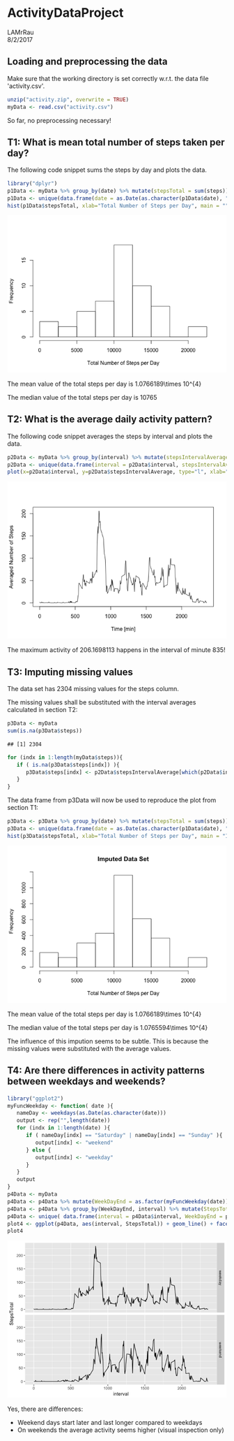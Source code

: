 # ActivityDataProject
LAMrRau  
8/2/2017  

## Loading and preprocessing the data

Make sure that the working directory is set correctly w.r.t. the data file 'activity.csv'.


```r
unzip("activity.zip", overwrite = TRUE)
myData <- read.csv("activity.csv")
```

So far, no preprocessing necessary!

## T1: What is mean total number of steps taken per day?

The following code snippet sums the steps by day and plots the data.


```r
library("dplyr")
p1Data <- myData %>% group_by(date) %>% mutate(stepsTotal = sum(steps))
p1Data <- unique(data.frame(date = as.Date(as.character(p1Data$date), "%Y-%m-%d"), stepsTotal = p1Data$stepsTotal))
hist(p1Data$stepsTotal, xlab="Total Number of Steps per Day", main = "", breaks=seq(0,22500,by=2500))
```

![](PA1_template_files/figure-html/T1Plot-1.png)<!-- -->

The mean value of the total steps per day is 1.0766189\times 10^{4}

The median value of the total steps per day is 10765

## T2: What is the average daily activity pattern?

The following code snippet averages the steps by interval and plots the data.


```r
p2Data <- myData %>% group_by(interval) %>% mutate(stepsIntervalAverage = mean(steps, na.rm=TRUE))
p2Data <- unique(data.frame(interval = p2Data$interval, stepsIntervalAverage = p2Data$stepsIntervalAverage))
plot(x=p2Data$interval, y=p2Data$stepsIntervalAverage, type="l", xlab="Time [min]", ylab="Averaged Number of Steps")
```

![](PA1_template_files/figure-html/T2Plot-1.png)<!-- -->

The maximum activity of 206.1698113 happens in the interval of minute 835!

## T3: Imputing missing values

The data set has 2304 missing values for the steps column.

The missing values shall be substituted with the interval averages calculated in section T2:


```r
p3Data <- myData
sum(is.na(p3Data$steps))
```

```
## [1] 2304
```

```r
for (indx in 1:length(myData$steps)){
   if ( is.na(p3Data$steps[indx]) ){
      p3Data$steps[indx] <- p2Data$stepsIntervalAverage[which(p2Data$interval == myData$interval[indx])]
   }
}
```

The data frame from p3Data will now be used to reproduce the plot from section T1:


```r
p3Data <- p3Data %>% group_by(date) %>% mutate(stepsTotal = sum(steps))
p3Data <- unique(data.frame(date = as.Date(as.character(p1Data$date), "%Y-%m-%d"), stepsTotal = p3Data$stepsTotal))
hist(p3Data$stepsTotal, xlab="Total Number of Steps per Day", main = "Imputed Data Set", breaks=seq(0,22500,by=2500))
```

![](PA1_template_files/figure-html/T3Plot-1.png)<!-- -->

The mean value of the total steps per day is 1.0766189\times 10^{4}

The median value of the total steps per day is 1.0765594\times 10^{4}

The influence of this impution seems to be subtle. This is because the missing values were substituted with the average values.

## T4: Are there differences in activity patterns between weekdays and weekends?


```r
library("ggplot2")
myFuncWeekday <- function( date ){
   nameDay <- weekdays(as.Date(as.character(date)))
   output <- rep("",length(date))
   for (indx in 1:length(date) ){
      if ( nameDay[indx] == "Saturday" | nameDay[indx] == "Sunday" ){
         output[indx] <- "weekend"
      } else {
         output[indx] <- "weekday"
      }
   }
   output
}
p4Data <- myData
p4Data <- p4Data %>% mutate(WeekDayEnd = as.factor(myFuncWeekday(date)))
p4Data <- p4Data %>% group_by(WeekDayEnd, interval) %>% mutate(StepsTotal = mean(steps, na.rm=TRUE))
p4Data <- unique( data.frame(interval = p4Data$interval, WeekDayEnd = p4Data$WeekDayEnd, StepsTotal = p4Data$StepsTotal) )
plot4 <- ggplot(p4Data, aes(interval, StepsTotal)) + geom_line() + facet_grid(WeekDayEnd ~ .)
plot4
```

![](PA1_template_files/figure-html/T4Plot-1.png)<!-- -->

Yes, there are differences:

* Weekend days start later and last longer compared to weekdays
* On weekends the average activity seems higher (visual inspection only)

